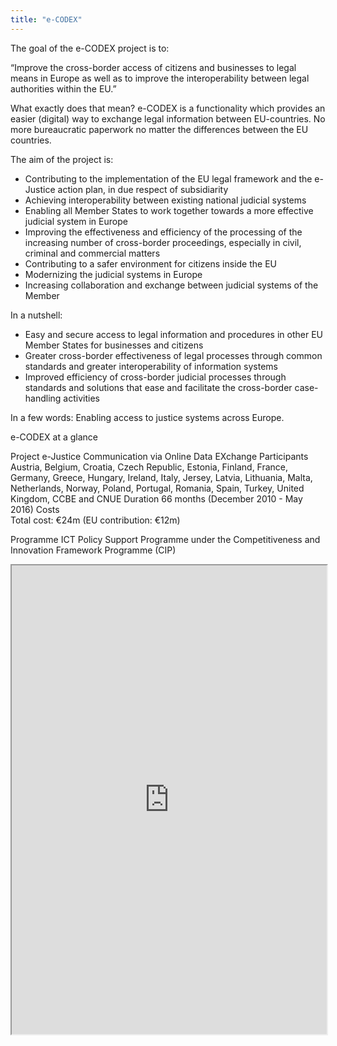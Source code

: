 ```yaml
---
title: "e-CODEX"
---
```


The goal of the e-CODEX project is to:

“Improve the cross-border access of citizens and businesses to legal means in Europe as well as to improve the interoperability between legal authorities within the EU.”

What exactly does that mean? e-CODEX is a functionality which provides an easier (digital) way to exchange legal information between EU-countries. No more bureaucratic paperwork no matter the differences between the EU countries.

The aim of the project is:
* Contributing to the implementation of the EU legal framework and the e-Justice action plan, in due respect of subsidiarity
* Achieving interoperability between existing national judicial systems
* Enabling all Member States to work together towards a more effective judicial system in Europe
* Improving the effectiveness and efficiency of the processing of the increasing number of cross-border proceedings, especially in civil, criminal and commercial matters
* Contributing to a safer environment for citizens inside the EU
* Modernizing the judicial systems in Europe
* Increasing collaboration and exchange between judicial systems of the Member 

In a nutshell:
* Easy and secure access to legal information and procedures in other EU Member States for businesses and citizens
* Greater cross-border effectiveness of legal processes through common standards and greater interoperability of information systems
* Improved efficiency of cross-border judicial processes through standards and solutions that ease and facilitate the cross-border case-handling activities

In a few words: Enabling access to justice systems across Europe.

e-CODEX at a glance

Project	e-Justice Communication via Online Data EXchange
Participants	Austria, Belgium, Croatia, Czech Republic, Estonia, Finland, France, Germany, Greece, Hungary, Ireland, Italy, Jersey, Latvia, Lithuania, Malta, Netherlands, Norway, Poland, Portugal, Romania, Spain, Turkey, United Kingdom, CCBE and CNUE
Duration	66 months (December 2010 - May 2016)
Costs	
Total cost: €24m (EU contribution: €12m)

Programme	ICT Policy Support Programme under the Competitiveness and Innovation Framework Programme (CIP)

<iframe height="750" width="100%" src="https://ewelton.github.io/ktest/wiki.html#e-CODEX"></iframe>
